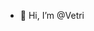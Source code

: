 - 👋 Hi, I’m @Vetri 
 
<!---
Velkaandhan/Velkaandhan is a ✨ special ✨ repository because its `README.md` (this file) appears on your GitHub profile.
You can click the Preview link to take a look at your changes.
--->
